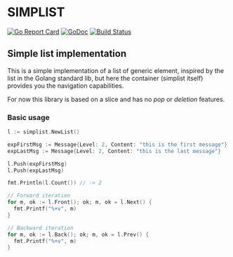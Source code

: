 # SIMPLIST

[![Go Report Card](https://goreportcard.com/badge/github.com/gekorob/simplist)](https://goreportcard.com/report/github.com/gekorob/simplist) [![GoDoc](https://godoc.org/github.com/gekorob/simplist?status.png)](http://godoc.org/github.com/gekorob/simplist) [![Build Status](https://travis-ci.org/gekorob/simplist.svg?branch=master)](https://travis-ci.org/gekorob/simplist)

## **Simp**le **list** implementation

This is a simple implementation of a list of generic element, inspired by the list in the Golang standard lib, but here the container (simplist itself) provides you the navigation capabilities.

For now this library is based on a slice and has no *pop* or *deletion* features.

### Basic usage

```go
l := simplist.NewList()

expFirstMsg := Message{Level: 2, Content: "this is the first message"}
expLastMsg := Message{Level: 2, Content: "this is the last message"}

l.Push(expFirstMsg)
l.Push(expLastMsg)

fmt.Println(l.Count()) // -> 2

// Forward iteration
for m, ok := l.Front(); ok; m, ok = l.Next() {
  fmt.Printf("%+v", m)
}

// Backward iteration
for m, ok := l.Back(); ok; m, ok = l.Prev() {
  fmt.Printf("%+v", m)
}

```